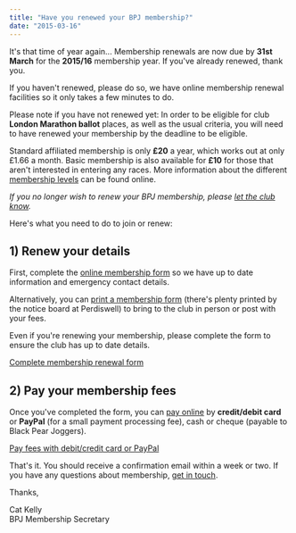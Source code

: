 ```yaml
---
title: "Have you renewed your BPJ membership?"
date: "2015-03-16"
---
```


It's that time of year again... Membership renewals are now due by **31st March** for the **2015/16** membership year. If you've already renewed, thank you.

If you haven't renewed, please do so, we have online membership renewal facilities so it only takes a few minutes to do.

Please note if you have not renewed yet: In order to be eligible for club **London Marathon ballot** places, as well as the usual criteria, you will need to have renewed your membership by the deadline to be eligible. 

Standard affiliated membership is only **£20** a year, which works out at only £1.66 a month. Basic membership is also available for **£10** for those that aren't interested in entering any races. More information about the different [membership levels](https://bpj.org.uk/membership/) can be found online.

_If you no longer wish to renew your BPJ membership, please [let the club know](https://bpj.org.uk/contact-the-club/ "Contact the Club")._

Here's what you need to do to join or renew:

## 1) Renew your details

First, complete the [online membership form](https://docs.google.com/forms/d/1A_BKah_NKhvH2WdEFLn3SXdAq8F5iFo1cCXTC9XxCeg/viewform) so we have up to date information and emergency contact details.

Alternatively, you can [print a membership form](https://bpj.org.uk/wp-content/uploads/2012/03/BPJ-Membership-Application-Form-2016-v1.pdf) (there's plenty printed by the notice board at Perdiswell) to bring to the club in person or post with your fees.

Even if you're renewing your membership, please complete the form to ensure the club has up to date details.

[Complete membership renewal form](https://docs.google.com/forms/d/1A_BKah_NKhvH2WdEFLn3SXdAq8F5iFo1cCXTC9XxCeg/viewform "Complete membership renewal form")

## 2) Pay your membership fees

Once you've completed the form, you can [pay online](https://bpj.org.uk/membership/pay/) by **credit/debit card** or **PayPal** (for a small payment processing fee), cash or cheque (payable to Black Pear Joggers).

[Pay fees with debit/credit card or PayPal](https://bpj.org.uk/membership/pay/ "Pay fees with debit/credit card or PayPal")

That's it. You should receive a confirmation email within a week or two. If you have any questions about membership, [get in touch](https://bpj.org.uk/contact-the-club/ "Contact the Club").

Thanks,

Cat Kelly  
BPJ Membership Secretary

